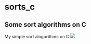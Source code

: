 # sorts_c
## Some sort algorithms on C
My simple sort alogorithms on C
![](../develop/implementation.png)
